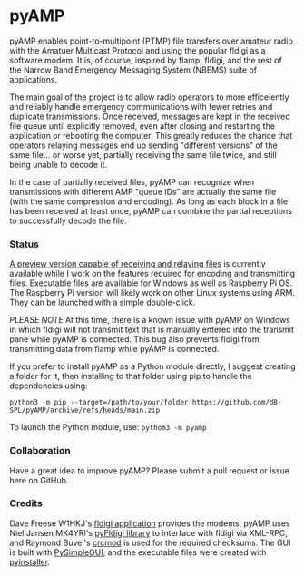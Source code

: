 # pyAMP
pyAMP enables point-to-multipoint (PTMP) file transfers over amateur radio with the Amatuer Multicast Protocol and using the popular fldigi as a software modem.  It is, of course, inspired by flamp, fldigi, and the rest of the Narrow Band Emergency Messaging System (NBEMS) suite of applications.

The main goal of the project is to allow radio operators to more efficeiently and reliably handle emergency communications with fewer retries and duplicate transmissions.  Once received, messages are kept in the received file queue until explicitly removed, even after closing and restarting the application or rebooting the computer.  This greatly reduces the chance that operators relaying messages end up sending "different versions" of the same file... or worse yet, partially receiving the same file twice, and still being unable to decode it.

In the case of partially received files, pyAMP can recognize when transmissions with different AMP "queue IDs" are actually the same file (with the same compression and encoding).  As long as each block in a file has been received at least once, pyAMP can combine the partial receptions to successfully decode the file.

### Status
[A preview version capable of receiving and relaying files](https://github.com/dB-SPL/pyAMP/releases/) is currently available while I work on the features required for encoding and transmitting files.  Executable files are available for Windows as well as Raspberry Pi OS.  The Raspberry Pi version will likely work on other Linux systems using ARM.  They can be launched with a simple double-click.

*PLEASE NOTE*
At this time, there is a known issue with pyAMP on Windows in which fldigi will not transmit text that is manually entered into the transmit pane while pyAMP is connected.  This bug also prevents fldigi from transmitting data from flamp while pyAMP is connected.

If you prefer to install pyAMP as a Python module directly, I suggest creating a folder for it, then installing to that folder using pip to handle the dependencies using:

`python3 -m pip --target=/path/to/your/folder https://github.com/dB-SPL/pyAMP/archive/refs/heads/main.zip`

To launch the Python module, use:
`pythom3 -m pyamp`

### Collaboration
Have a great idea to improve pyAMP?  Please submit a pull request or issue here on GitHub.

### Credits
Dave Freese W1HKJ's [fldigi application](http://www.w1hkj.com/) provides the modems,  pyAMP uses Niel Jansen MK4YRI's [pyFldigi library](https://github.com/KM4YRI/pyFldigi) to interface with fldigi via XML-RPC, and Raymond Buvel's [crcmod](http://crcmod.sourceforge.net/) is used for the required checksums.  The GUI is built with [PySimpleGUI](http://pysimplegui.org), and the executable files were created with [pyinstaller](http://pyinstaller.org).
